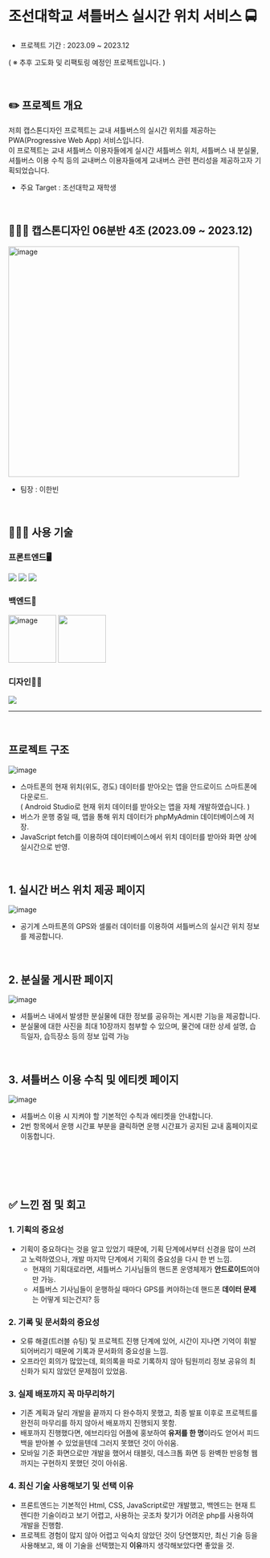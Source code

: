 <h1>조선대학교 셔틀버스 실시간 위치 서비스 🚍</h1>

- 프로젝트 기간 : 2023.09 ~ 2023.12

( ※ 추후 고도화 및 리팩토링 예정인 프로젝트입니다. )

<br>

## ✏️ 프로젝트 개요
저희 캡스톤디자인 프로젝트는 교내 셔틀버스의 실시간 위치를 제공하는 PWA(Progressive Web App) 서비스입니다.
<br>
이 프로젝트는 교내 셔틀버스 이용자들에게 실시간 셔틀버스 위치, 셔틀버스 내 분실물, 셔틀버스 이용 수칙 등의 교내버스 이용자들에게 교내버스 관련 편리성을 제공하고자 기획되었습니다.
- 주요 Target : 조선대학교 재학생

<br>

## 🧑‍🤝‍🧑 <b>캡스톤디자인 06분반 4조 (2023.09 ~ 2023.12)</b>
<img width="459" alt="image" src="https://github.com/user-attachments/assets/1afcd9af-c0bb-4f1f-80b3-aceeb1ac8269">

- 팀장 : 이한빈
<br>

## 👨🏻‍💻 사용 기술
### 프론트엔드🖥️
<img src="https://img.shields.io/badge/HTML5-E34F26?style=flat-square&logo=HTML5&logoColor=white"/> <img src="https://img.shields.io/badge/CSS3-1572B6?style=flat-square&logo=CSS3&logoColor=white"/> <img src="https://img.shields.io/badge/JavaScript-F7DF1E?style=flat-square&logo=JavaScript&logoColor=white"/>
<br>

### 백엔드🔧
<img width="95" alt = "image" src = "https://github.com/user-attachments/assets/9703a2b1-2a78-4dc0-bd14-7dfcedc2a5f1 "> <img width="95" src="https://github.com/user-attachments/assets/fd36ff75-eeb2-4e93-8398-076eab5a75cd">
<br>

### 디자인✍🏻
<img src="https://img.shields.io/badge/Figma-F24E1E?style=for-the-badge&logo=Figma&logoColor=white">

---
<br>

## 프로젝트 구조
![image](https://github.com/Clt689/CSU_Bus-Map/assets/115773895/bb510a38-a618-4aa5-bf4d-426177ac94fc)
- 스마트폰의 현재 위치(위도, 경도) 데이터를 받아오는 앱을 안드로이드 스마트폰에 다운로드.
  <br>
  ( Android Studio로 현재 위치 데이터를 받아오는 앱을 자체 개발하였습니다. )
- 버스가 운행 중일 때, 앱을 통해 위치 데이터가 phpMyAdmin 데이터베이스에 저장.
- JavaScript fetch를 이용하여 데이터베이스에서 위치 데이터를 받아와 화면 상에 실시간으로 반영.

<br>

## 1. 실시간 버스 위치 제공 페이지
![image](https://github.com/Clt689/CSU_Bus-Map/assets/115773895/80aa58b2-317b-4240-894d-99a62d0ab162)
- 공기계 스마트폰의 GPS와 셀룰러 데이터를 이용하여 셔틀버스의 실시간 위치 정보를 제공합니다.

<br>

 ## 2. 분실물 게시판 페이지
![image](https://github.com/Clt689/CSU_Bus-Map/assets/115773895/eb903b88-7b3b-43cd-b4ac-ef12009b7d5b)
- 셔틀버스 내에서 발생한 분실물에 대한 정보를 공유하는 게시판 기능을 제공합니다.
- 분실물에 대한 사진을 최대 10장까지 첨부할 수 있으며, 물건에 대한 상세 설명, 습득일자, 습득장소 등의 정보 입력 가능
<br>  

## 3. 셔틀버스 이용 수칙 및 에티켓 페이지
![image](https://github.com/Clt689/CSU_Bus-Map/assets/115773895/7963e577-7259-4aa0-a96a-bdcf11f01959)
- 셔틀버스 이용 시 지켜야 할 기본적인 수칙과 에티켓을 안내합니다.
- 2번 항목에서 운행 시간표 부분을 클릭하면 운행 시간표가 공지된 교내 홈페이지로 이동합니다.
<br>
<br>
<br>
<br>

## ✅ 느낀 점 및 회고
### 1. 기획의 중요성
- 기획이 중요하다는 것을 알고 있었기 때문에, 기획 단계에서부터 신경을 많이 쓰려고 노력하였으나, 개발 마지막 단계에서 기획의 중요성을 다시 한 번 느낌.
  - 현재의 기획대로라면, 셔틀버스 기사님들의 핸드폰 운영체제가 **안드로이드**여야만 가능.
  - 셔틀버스 기사님들이 운행하실 때마다 GPS를 켜야하는데 핸드폰 **데이터 문제**는 어떻게 되는건지?
    등

### 2. 기록 및 문서화의 중요성
- 오류 해결(트러블 슈팅) 및 프로젝트 진행 단계에 있어, 시간이 지나면 기억이 휘발되어버리기 때문에 기록과 문서화의 중요성을 느낌.
- 오프라인 회의가 많았는데, 회의록을 따로 기록하지 않아 팀원끼리 정보 공유의 최신화가 되지 않았던 문제점이 있었음.

### 3. 실제 배포까지 꼭 마무리하기
- 기존 계획과 달리 개발을 끝까지 다 완수하지 못했고, 최종 발표 이후로 프로젝트를 완전히 마무리를 하지 않아서 배포까지 진행되지 못함.
- 배포까지 진행했다면, 에브리타임 어플에 홍보하여 **유저를 한 명**이라도 얻어서 피드백을 받아볼 수 있었을텐데 그러지 못했던 것이 아쉬움.
- 모바일 기준 화면으로만 개발을 했어서 태블릿, 데스크톱 화면 등 완벽한 반응형 웹까지는 구현하지 못했던 것이 아쉬움.

### 4. 최신 기술 사용해보기 및 선택 이유
- 프론트엔드는 기본적인 Html, CSS, JavaScript로만 개발했고, 백엔드는 현재 트렌디한 기술이라고 보기 어렵고, 사용하는 곳조차 찾기가 어려운 php를 사용하여 개발을 진행함.
- 프로젝트 경험이 많지 않아 어렵고 익숙치 않았던 것이 당연했지만, 최신 기술 등을 사용해보고, 왜 이 기술을 선택했는지 **이유**까지 생각해보았다면 좋았을 것.
